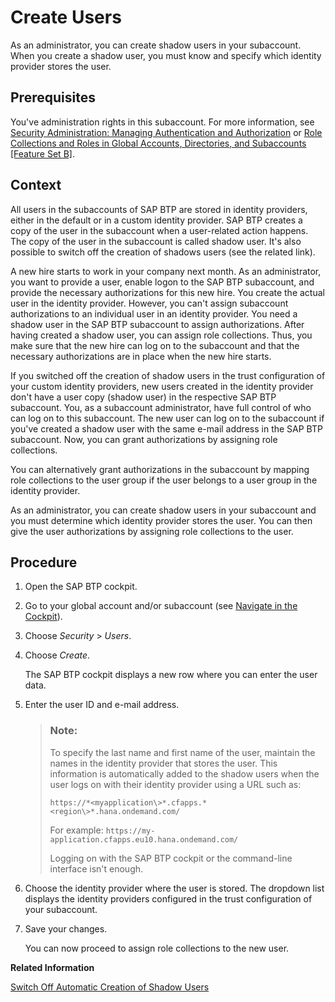 <!-- loioa3bc7e863ac54c23ab856863b681c9f8 -->

# Create Users

As an administrator, you can create shadow users in your subaccount. When you create a shadow user, you must know and specify which identity provider stores the user.



<a name="loioa3bc7e863ac54c23ab856863b681c9f8__prereq_kyb_mkt_bnb"/>

## Prerequisites

You've administration rights in this subaccount. For more information, see [Security Administration: Managing Authentication and Authorization](Security_Administration_Managing_Authentication_and_Authorization_1ff47b2.md) or [Role Collections and Roles in Global Accounts, Directories, and Subaccounts \[Feature Set B\]](../10-concepts/Role_Collections_and_Roles_in_Global_Accounts,_Directories,_and_Subaccounts_Feature_Set_B_0039cf0.md).



## Context

All users in the subaccounts of SAP BTP are stored in identity providers, either in the default or in a custom identity provider. SAP BTP creates a copy of the user in the subaccount when a user-related action happens. The copy of the user in the subaccount is called shadow user. It's also possible to switch off the creation of shadows users \(see the related link\).

A new hire starts to work in your company next month. As an administrator, you want to provide a user, enable logon to the SAP BTP subaccount, and provide the necessary authorizations for this new hire. You create the actual user in the identity provider. However, you can't assign subaccount authorizations to an individual user in an identity provider. You need a shadow user in the SAP BTP subaccount to assign authorizations. After having created a shadow user, you can assign role collections. Thus, you make sure that the new hire can log on to the subaccount and that the necessary authorizations are in place when the new hire starts.

If you switched off the creation of shadow users in the trust configuration of your custom identity providers, new users created in the identity provider don't have a user copy \(shadow user\) in the respective SAP BTP subaccount. You, as a subaccount administrator, have full control of who can log on to this subaccount. The new user can log on to the subaccount if you've created a shadow user with the same e-mail address in the SAP BTP subaccount. Now, you can grant authorizations by assigning role collections.

You can alternatively grant authorizations in the subaccount by mapping role collections to the user group if the user belongs to a user group in the identity provider.

As an administrator, you can create shadow users in your subaccount and you must determine which identity provider stores the user. You can then give the user authorizations by assigning role collections to the user.



## Procedure

1.  Open the SAP BTP cockpit.

2.  Go to your global account and/or subaccount \(see [Navigate in the Cockpit](Navigate_in_the_Cockpit_0874895.md)\).

3.  Choose *Security* \> *Users*.

4.  Choose *Create*.

    The SAP BTP cockpit displays a new row where you can enter the user data.

5.  Enter the user ID and e-mail address.

    > ### Note:  
    > To specify the last name and first name of the user, maintain the names in the identity provider that stores the user. This information is automatically added to the shadow users when the user logs on with their identity provider using a URL such as:
    > 
    > `https://*<myapplication\>*.cfapps.*<region\>*.hana.ondemand.com/`
    > 
    > For example: `https://my-application.cfapps.eu10.hana.ondemand.com/`
    > 
    > Logging on with the SAP BTP cockpit or the command-line interface isn't enough.

6.  Choose the identity provider where the user is stored. The dropdown list displays the identity providers configured in the trust configuration of your subaccount.

7.  Save your changes.

    You can now proceed to assign role collections to the new user.


**Related Information**  


[Switch Off Automatic Creation of Shadow Users](Switch_Off_Automatic_Creation_of_Shadow_Users_d852567.md "To switch off the creation of shadow users in the trust configuration of custom identity providers, administrators must explicitly allow users to log on. Administrators then have full control over who is allowed to log on.")

